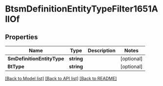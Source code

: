 # BtsmDefinitionEntityTypeFilter1651AllOf

## Properties

Name | Type | Description | Notes
------------ | ------------- | ------------- | -------------
**SmDefinitionEntityType** | **string** |  | [optional] 
**BtType** | **string** |  | [optional] 

[[Back to Model list]](../README.md#documentation-for-models) [[Back to API list]](../README.md#documentation-for-api-endpoints) [[Back to README]](../README.md)


